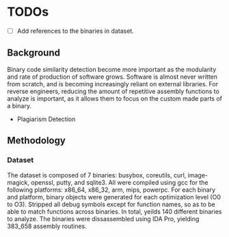 # TODOs

- [ ] Add references to the binaries in dataset.


## Background

Binary code similarity detection become more important as the modularity and rate of production of software grows.
Software is almost never written from scratch, and is becoming increasingly reliant on external libraries.
For reverse engineers, reducing the amount of repetitive assembly functions to analyze is important, as it allows them to focus on the custom made parts of a
    binary.

- Plagiarism Detection

## Methodology

### Dataset

The dataset is composed of 7 binaries: busybox, coreutils, curl, image-magick, openssl, putty, and sqlite3.
All were compiled using gcc for the following platforms: x86_64, x86_32, arm, mips, powerpc.
For each binary and platform, binary objects were generated for each optimization level (O0 to O3).
Stripped all debug symbols except for function names, so as to be able to match functions across binaries.
In total, yeilds 140 different binaries to analyze.
The binaries were dissassembled using IDA Pro, yielding 383_658 assembly routines.